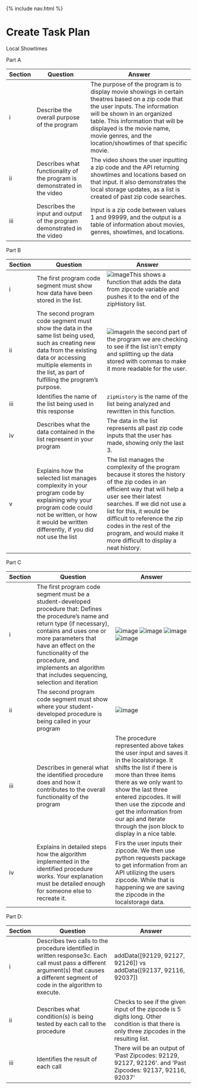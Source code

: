 {% include nav.html %}
# Create Task Plan
Local Showtimes

Part A

| Section | Question | Answer | 
| --- | --- | --- |
| i| Describe the overall purpose of the program | The purpose of the program is to display movie showings in certain theatres based on a zip code that the user inputs. The information will be shown in an organized table. This information that will be displayed is the movie name, movie genres, and the location/showtimes of that specific movie.  |
| ii| Describes what functionality of the program is demonstrated in the video| The video shows the user inputting a zip code and the API returning showtimes and locations based on that input. It also demonstrates the local storage updates, as a list is created of past zip code searches. |
| iii| Describes the input and output of the program demonstrated in the video| Input is a zip code between values 1 and 99999, and the output is a table of information about movies, genres, showtimes, and locations. |

Part B

| Section | Question | Answer | 
| --- | --- | --- |
| i | The first program code segment must show how data have been stored in the list. |![image](https://user-images.githubusercontent.com/50186752/165035232-a2a18cc7-9d80-4a7a-afb7-a22e057bc92c.png)This shows a function that adds the data from zipcode variable and pushes it to the end of the zipHistory list.|
| ii| The second program code segment must show the data in the same list being used, such as creating new data from the existing data or accessing multiple elements in the list, as part of fulfilling the program’s purpose.| ![image](https://user-images.githubusercontent.com/50186752/165027534-6fad75e0-f4af-4532-98bd-cb563f3b245c.png)In the second part of the program we are checking to see if the list isn't empty and splitting up the data stored with commas to make it more readable for the user.|
| iii | Identifies the name of the list being used in this response| ``` zipHistory ``` is the name of the list being analyzed and rewritten in this function.|
| iv | Describes what the data contained in the list represent in your program| The data in the list represents all past zip code inputs that the user has made, showing only the last 3.|
| v | Explains how the selected list manages complexity in your program code by explaining why your program code could not be written, or how it would be written differently, if you did not use the list| The list manages the complexity of the program because it stores the history of the zip codes in an efficient way that will help a user see their latest searches. If we did not use a list for this, it would be difficult to reference the zip codes in the rest of the program, and would make it more difficult to display a neat history. |

Part C

| Section | Question | Answer | 
| --- | --- | --- |
| i| The first program code segment must be a student-developed procedure that: Defines the procedure’s name and return type (if necessary), contains and uses one or more parameters that have an effect on the functionality of the procedure, and implements an algorithm that includes sequencing, selection and iteration| ![image](https://user-images.githubusercontent.com/50186752/165035427-41453591-9374-405e-b724-da710e06432e.png) ![image](https://user-images.githubusercontent.com/50186752/165035471-83a093ce-68c0-4e9c-b28f-c257f8ff6cc7.png) ![image](https://user-images.githubusercontent.com/50186752/165035499-3b8a02c3-6779-44db-a825-0c34d3b5df9b.png) ![image](https://user-images.githubusercontent.com/50186752/165035527-8c70a1bd-7f64-45a2-a564-2c9ee23c1eb3.png)|
| ii| The second program code segment must show where your student-developed procedure is being called in your program| ![image](https://user-images.githubusercontent.com/50186752/165035592-86674f75-7629-4715-851e-883cbcd92570.png)|
|iii |Describes in general what the identified procedure does and how it contributes to the overall functionality of the program | The procedure represented above takes the user input and saves it in the localstorage. It shifts the list if there is more than three items there as we only want to show the last three entered zipcodes. It will then use the zipcode and get the information from our api and iterate through the json block to display in a nice table.|
|iv | Explains in detailed steps how the algorithm implemented in the identified procedure works. Your explanation must be detailed enough for someone else to recreate it.| Firs the user inputs their zipcode. We then use python requests package to get information from an API utilizing the users zipcode. While that is happening we are saving the zipcode in the localstorage data. |

Part D:

| Section | Question | Answer | 
| --- | --- | --- |
| i| Describes two calls to the procedure identified in written response3c. Each call must pass a different argument(s) that causes a different segment of code in the algorithm to execute.| addData([92129, 92127, 92126]) vs addData([92137, 92116, 92037])|
| ii| Describes what condition(s) is being tested by each call to the procedure| Checks to see if the given input of the zipcode is 5 digits long. Other condition is that there is only three zipcodes in the resulting list. |
| iii| Identifies the result of each call| There will be an output of 'Past Zipcodes: 92129, 92127, 92126'. and  'Past Zipcodes: 92137, 92116, 92037'|



